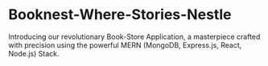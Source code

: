 # Booknest-Where-Stories-Nestle
Introducing our revolutionary Book-Store Application, a masterpiece crafted with precision using the powerful MERN (MongoDB, Express.js, React, Node.js) Stack.
